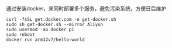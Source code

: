 通过安装docker，来同时部署多个服务，避免污染系统，方便日后维护

```
curl -fsSL get.docker.com -o get-docker.sh
sudo sh get-docker.sh --mirror Aliyun
sudo usermod -aG docker pi
sudo reboot
docker run arm32v7/hello-world
```
